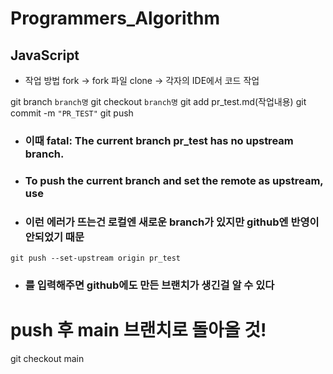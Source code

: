 # Programmers_Algorithm

## JavaScript


- 작업 방법
fork -> fork 파일 clone -> 각자의 IDE에서 코드 작업

git branch `branch명`
git checkout `branch명`
git add pr_test.md(작업내용)
git commit -m `"PR_TEST"`
git push


- ### 이때 fatal: The current branch pr_test has no upstream branch.
- ### To push the current branch and set the remote as upstream, use
- ### 이런 에러가 뜨는건 로컬엔 새로운 branch가 있지만 github엔 반영이 안되었기 때문

`git push --set-upstream origin pr_test`

- ### 를 입력해주면 github에도 만든 브랜치가 생긴걸 알 수 있다

# push 후 main 브랜치로 돌아올 것!
git checkout main